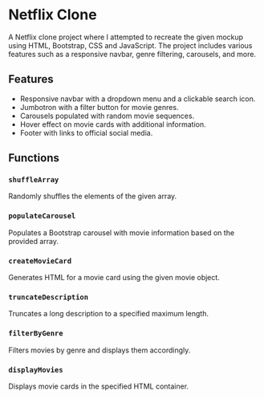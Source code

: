 # Netflix Clone

A Netflix clone project where I attempted to recreate the given mockup using HTML, Bootstrap, CSS and JavaScript. 
The project includes various features such as a responsive navbar, genre filtering, carousels, and more.

## Features

- Responsive navbar with a dropdown menu and a clickable search icon.
- Jumbotron with a filter button for movie genres.
- Carousels populated with random movie sequences.
- Hover effect on movie cards with additional information.
- Footer with links to official social media.

## Functions

### `shuffleArray`

Randomly shuffles the elements of the given array.

### `populateCarousel`

Populates a Bootstrap carousel with movie information based on the provided array.

### `createMovieCard`

Generates HTML for a movie card using the given movie object.

### `truncateDescription`

Truncates a long description to a specified maximum length.

### `filterByGenre`

Filters movies by genre and displays them accordingly.

### `displayMovies`

Displays movie cards in the specified HTML container.

